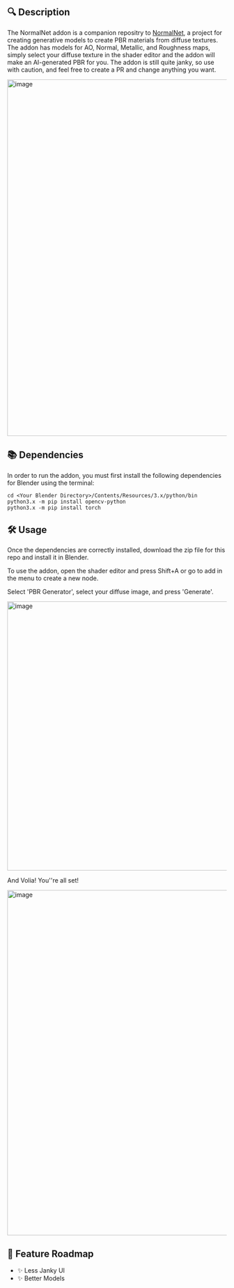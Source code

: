 ## 🔍 Description
The NormalNet addon is a companion repositry to [NormalNet](https://github.com/soheilchavo/NormalNet), a project for creating generative models to create PBR materials from diffuse textures.
The addon has models for AO, Normal, Metallic, and Roughness maps, simply select your diffuse texture in the shader editor and the addon will make
an AI-generated PBR for you. The addon is still quite janky, so use with caution, and feel free to create a PR and change anything you want.

<img width="819" alt="image" src="https://github.com/user-attachments/assets/ae657fea-c9eb-482b-8c3e-19430f9067ef" />

## 📚 Dependencies
In order to run the addon, you must first install the following dependencies for Blender using the terminal:

```console
cd <Your Blender Directory>/Contents/Resources/3.x/python/bin
python3.x -m pip install opencv-python
python3.x -m pip install torch
```

## 🛠️ Usage

Once the dependencies are correctly installed, download the zip file for this repo and install it in Blender.

To use the addon, open the shader editor and press Shift+A or go to add in the menu to create a new node.

Select 'PBR Generator', select your diffuse image, and press 'Generate'.

<img width="618" alt="image" src="https://github.com/user-attachments/assets/7711ba54-005e-41e2-8490-cc9f42268d40" />

And Volia! You''re all set!

<img width="793" alt="image" src="https://github.com/user-attachments/assets/e65d2c27-5dfe-4cef-8a29-c60f160c0efc" />


## 🚧 Feature Roadmap

- ✨ Less Janky UI
- ✨ Better Models
